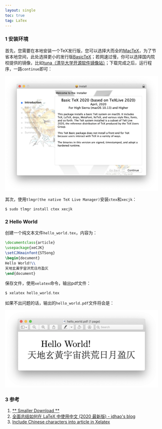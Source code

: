 ```yaml
---
layout: single
toc: true
tag: LaTex
---
```


### 1 安装环境

首先，您需要在本地安装一个TeX发行版，您可以选择大而全的[MacTeX](https://tug.org/mactex/mactex-download.html)，为了节省本地空间，此处选择更小的发行版[BasicTeX](http://tug.org/cgi-bin/mactex-download/BasicTeX.pkg)；若网速过慢，你可以选择国内院校提供的镜像，比如[tuna（清华大学开源软件镜像站）](https://mirrors.tuna.tsinghua.edu.cn/ctan/systems/mac/mactex/)；下载完成之后，运行程序，一路`continue`即可：

![63e8f062441750449249892f.png](/assets/img/63e8f062441750449249892f.png)

其次，使用`tlmgr(the native TeX Live Manager)`安装`ctex`和`xecjk`：

``` bash
$ sudo tlmgr install ctex xecjk
```

### 2 Hello World

创建一个纯文本文件`hello_world.tex`，内容为：

``` tex
\documentclass{article}
\usepackage{xeCJK}
\setCJKmainfont{STSong}
\begin{document}
Hello World!\\
天地玄黃宇宙洪荒日月盈仄
\end{document}
```

保存文件，使用`xelatex`命令，输出pdf文件：

``` bash
$ xelatex hello_world.tex
```

如果不出问题的话，输出的`hello_world.pdf`文件将会是：

![9a2750e5d182f628673ee7f6.png](/assets/img/9a2750e5d182f628673ee7f6.png)

### 3 参考

1. [** Smaller Download **](https://tug.org/mactex/morepackages.html)
2. [全面总结如何在 LaTeX 中使用中文 (2020 最新版) - jdhao's blog](https://jdhao.github.io/2018/03/29/latex-chinese.zh/)
3. [Include Chinese characters into article in Xelatex](https://tex.stackexchange.com/questions/376420/include-chinese-characters-into-article-in-xelatex)

